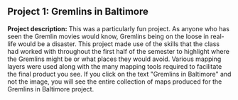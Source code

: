 ## Project 1: Gremlins in Baltimore

**Project description:** This was a particularly fun project. As anyone who has seen the Gremlin movies would know, Gremlins being on the loose in real-life would be a disaster. This project made use of the skills that the class had worked with throughout the first half of the semester to highlight where the Gremlins might be or what places they would avoid. Various mapping layers were used along with the many mapping tools required to facilitate the final product you see. If you click on the text "Gremlins in Baltimore" and not the image, you will see the entire collection of maps produced for the Gremlins in Baltimore project. 

